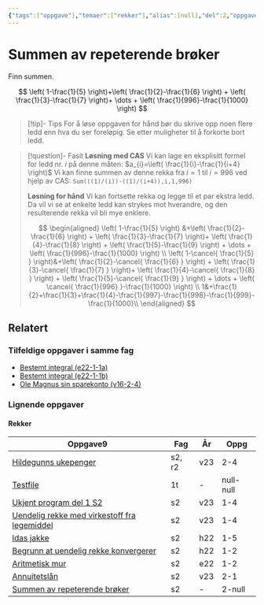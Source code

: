 ```yaml
---
{"tags":["oppgave"],"temaer":["rekker"],"alias":[null],"del":2,"oppgave":null,"fag":"s2","eksamen":null,"dg-publish":true,"title":"Summen av repeterende brøker","date":"2023-08-28","disabled rules":["all"],"modified":"2023-08-28","permalink":"/summen-av-repeterende-broker/","dgPassFrontmatter":true}
---
```



# Summen av repeterende brøker
Finn summen.

$$
\left( 1-\frac{1}{5} \right)+\left( \frac{1}{2}-\frac{1}{6} \right) + \left( \frac{1}{3}-\frac{1}{7} \right)+ \dots + \left( \frac{1}{996}-\frac{1}{1000} \right)
$$

>[!tip]- Tips
>For å løse oppgaven for hånd bør du skrive opp noen flere ledd enn hva du ser foreløpig. Se etter muligheter til å forkorte bort ledd.

>[!question]- Fasit
>**Løsning med CAS**
>Vi kan lage en eksplisitt formel for ledd nr. $i$ på denne måten:
>$a_{i}=\left( \frac{1}{i}-\frac{1}{i+4} \right)$
>Vi kan finne summen av denne rekka fra $i=1$ til $i=996$ ved hjelp av CAS: `Sum(((1)/(i))-((1)/(i+4)),i,1,996)`
>
>**Løsning for hånd**
>Vi kan fortsette rekka og legge til et par ekstra ledd. Da vil vi se at enkelte ledd kan strykes mot hverandre, og den resulterende rekka vil bli mye enklere.
>
>$$
>\begin{aligned}
\left( 1-\frac{1}{5} \right) &+\left( \frac{1}{2}-\frac{1}{6} \right) + \left( \frac{1}{3}-\frac{1}{7} \right)+ \left( \frac{1}{4}-\frac{1}{8} \right) + \left( \frac{1}{5}-\frac{1}{9} \right) + \dots + \left( \frac{1}{996}-\frac{1}{1000} \right) \\
\left( 1-\cancel{ \frac{1}{5} } \right)&+\left( \frac{1}{2}-\cancel{ \frac{1}{6} } \right) + \left( \frac{1}{3}-\cancel{ \frac{1}{7} } \right)+ \left( \frac{1}{4}-\cancel{ \frac{1}{8} } \right) + \left( \frac{1}{5}-\cancel{ \frac{1}{9} } \right) + \dots + \left( \cancel{ \frac{1}{996} }-\frac{1}{1000} \right) \\
1&+\frac{1}{2}+\frac{1}{3}+\frac{1}{4}-\frac{1}{997}-\frac{1}{998}-\frac{1}{999}-\frac{1}{1000}\\
\end{aligned}
>$$
>

## Relatert


<h3><span>Tilfeldige oppgaver i samme fag</span></h3><div><ul class="dataview list-view-ul"><li><span><a data-tooltip-position="top" aria-label="Bestemt integral.md" data-href="Bestemt integral.md" href="Bestemt integral.md" class="internal-link" target="_blank" rel="noopener">Bestemt integral (e22-1-1a)</a></span></li><li><span><a data-tooltip-position="top" aria-label="Ubestemt integral.md" data-href="Ubestemt integral.md" href="Ubestemt integral.md" class="internal-link" target="_blank" rel="noopener">Bestemt integral (e22-1-1b)</a></span></li><li><span><a data-tooltip-position="top" aria-label="Ole Magnus sin sparekonto.md" data-href="Ole Magnus sin sparekonto.md" href="Ole Magnus sin sparekonto.md" class="internal-link" target="_blank" rel="noopener">Ole Magnus sin sparekonto (v16-2-4)</a></span></li></ul></div><h3><span>Lignende oppgaver</span></h3><h4><span>Rekker</span></h4><div><table class="dataview table-view-table"><thead class="table-view-thead"><tr class="table-view-tr-header"><th class="table-view-th"><span>Oppgave</span><span class="dataview small-text">9</span></th><th class="table-view-th"><span>Fag</span></th><th class="table-view-th"><span>År</span></th><th class="table-view-th"><span>Oppg</span></th></tr></thead><tbody class="table-view-tbody"><tr><td><span><a data-tooltip-position="top" aria-label="Hildegunns ukepenger.md" data-href="Hildegunns ukepenger.md" href="Hildegunns ukepenger.md" class="internal-link" target="_blank" rel="noopener">Hildegunns ukepenger</a></span></td><td><span>s2, r2</span></td><td><span>v23</span></td><td><span>2-4</span></td></tr><tr><td><span><a data-tooltip-position="top" aria-label="Testfile.md" data-href="Testfile.md" href="Testfile.md" class="internal-link" target="_blank" rel="noopener">Testfile</a></span></td><td><span>1t</span></td><td><span>-</span></td><td><span>null-null</span></td></tr><tr><td><span><a data-tooltip-position="top" aria-label="Ukjent program del 1 S2.md" data-href="Ukjent program del 1 S2.md" href="Ukjent program del 1 S2.md" class="internal-link" target="_blank" rel="noopener">Ukjent program del 1 S2</a></span></td><td><span>s2</span></td><td><span>v23</span></td><td><span>1-4</span></td></tr><tr><td><span><a data-tooltip-position="top" aria-label="Uendelig rekke med virkestoff fra legemiddel.md" data-href="Uendelig rekke med virkestoff fra legemiddel.md" href="Uendelig rekke med virkestoff fra legemiddel.md" class="internal-link" target="_blank" rel="noopener">Uendelig rekke med virkestoff fra legemiddel</a></span></td><td><span>s2</span></td><td><span>v23</span></td><td><span>1-4</span></td></tr><tr><td><span><a data-tooltip-position="top" aria-label="Idas jakke.md" data-href="Idas jakke.md" href="Idas jakke.md" class="internal-link" target="_blank" rel="noopener">Idas jakke</a></span></td><td><span>s2</span></td><td><span>h22</span></td><td><span>1-5</span></td></tr><tr><td><span><a data-tooltip-position="top" aria-label="Begrunn at uendelig rekke konvergerer.md" data-href="Begrunn at uendelig rekke konvergerer.md" href="Begrunn at uendelig rekke konvergerer.md" class="internal-link" target="_blank" rel="noopener">Begrunn at uendelig rekke konvergerer</a></span></td><td><span>s2</span></td><td><span>h22</span></td><td><span>1-2</span></td></tr><tr><td><span><a data-tooltip-position="top" aria-label="Aritmetisk mur.md" data-href="Aritmetisk mur.md" href="Aritmetisk mur.md" class="internal-link" target="_blank" rel="noopener">Aritmetisk mur</a></span></td><td><span>s2</span></td><td><span>e22</span></td><td><span>1-2</span></td></tr><tr><td><span><a data-tooltip-position="top" aria-label="Annuitetslån.md" data-href="Annuitetslån.md" href="Annuitetslån.md" class="internal-link" target="_blank" rel="noopener">Annuitetslån</a></span></td><td><span>s2</span></td><td><span>v23</span></td><td><span>2-1</span></td></tr><tr><td><span><a data-tooltip-position="top" aria-label="Summen av repeterende brøker.md" data-href="Summen av repeterende brøker.md" href="Summen av repeterende brøker.md" class="internal-link" target="_blank" rel="noopener">Summen av repeterende brøker</a></span></td><td><span>s2</span></td><td><span>-</span></td><td><span>2-null</span></td></tr></tbody></table></div>
